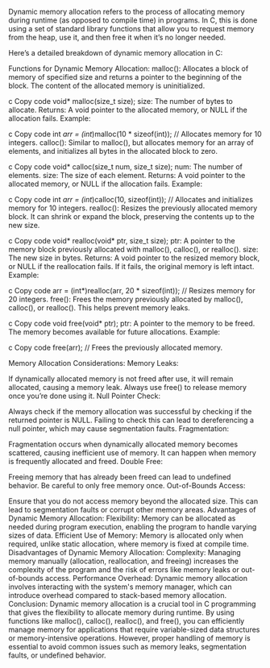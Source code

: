 Dynamic memory allocation refers to the process of allocating memory during runtime (as opposed to compile time) in programs. In C, this is done using a set of standard library functions that allow you to request memory from the heap, use it, and then free it when it’s no longer needed.

Here’s a detailed breakdown of dynamic memory allocation in C:

Functions for Dynamic Memory Allocation:
malloc(): Allocates a block of memory of specified size and returns a pointer to the beginning of the block. The content of the allocated memory is uninitialized.

c
Copy code
void* malloc(size_t size);
size: The number of bytes to allocate.
Returns: A void pointer to the allocated memory, or NULL if the allocation fails.
Example:

c
Copy code
int *arr = (int*)malloc(10 * sizeof(int)); // Allocates memory for 10 integers.
calloc(): Similar to malloc(), but allocates memory for an array of elements, and initializes all bytes in the allocated block to zero.

c
Copy code
void* calloc(size_t num, size_t size);
num: The number of elements.
size: The size of each element.
Returns: A void pointer to the allocated memory, or NULL if the allocation fails.
Example:

c
Copy code
int *arr = (int*)calloc(10, sizeof(int)); // Allocates and initializes memory for 10 integers.
realloc(): Resizes the previously allocated memory block. It can shrink or expand the block, preserving the contents up to the new size.

c
Copy code
void* realloc(void* ptr, size_t size);
ptr: A pointer to the memory block previously allocated with malloc(), calloc(), or realloc().
size: The new size in bytes.
Returns: A void pointer to the resized memory block, or NULL if the reallocation fails. If it fails, the original memory is left intact.
Example:

c
Copy code
arr = (int*)realloc(arr, 20 * sizeof(int)); // Resizes memory for 20 integers.
free(): Frees the memory previously allocated by malloc(), calloc(), or realloc(). This helps prevent memory leaks.

c
Copy code
void free(void* ptr);
ptr: A pointer to the memory to be freed.
The memory becomes available for future allocations.
Example:

c
Copy code
free(arr); // Frees the previously allocated memory.

Memory Allocation Considerations:
Memory Leaks:

If dynamically allocated memory is not freed after use, it will remain allocated, causing a memory leak.
Always use free() to release memory once you’re done using it.
Null Pointer Check:

Always check if the memory allocation was successful by checking if the returned pointer is NULL.
Failing to check this can lead to dereferencing a null pointer, which may cause segmentation faults.
Fragmentation:

Fragmentation occurs when dynamically allocated memory becomes scattered, causing inefficient use of memory. It can happen when memory is frequently allocated and freed.
Double Free:

Freeing memory that has already been freed can lead to undefined behavior. Be careful to only free memory once.
Out-of-Bounds Access:

Ensure that you do not access memory beyond the allocated size. This can lead to segmentation faults or corrupt other memory areas.
Advantages of Dynamic Memory Allocation:
Flexibility: Memory can be allocated as needed during program execution, enabling the program to handle varying sizes of data.
Efficient Use of Memory: Memory is allocated only when required, unlike static allocation, where memory is fixed at compile time.
Disadvantages of Dynamic Memory Allocation:
Complexity: Managing memory manually (allocation, reallocation, and freeing) increases the complexity of the program and the risk of errors like memory leaks or out-of-bounds access.
Performance Overhead: Dynamic memory allocation involves interacting with the system's memory manager, which can introduce overhead compared to stack-based memory allocation.
Conclusion:
Dynamic memory allocation is a crucial tool in C programming that gives the flexibility to allocate memory during runtime. By using functions like malloc(), calloc(), realloc(), and free(), you can efficiently manage memory for applications that require variable-sized data structures or memory-intensive operations. However, proper handling of memory is essential to avoid common issues such as memory leaks, segmentation faults, or undefined behavior.